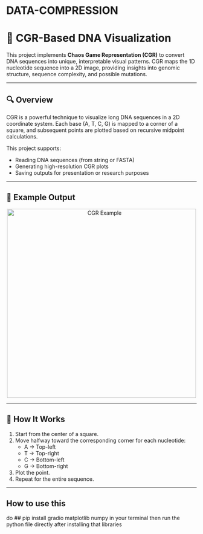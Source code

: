 # DATA-COMPRESSION
# 🧬 CGR-Based DNA Visualization

This project implements **Chaos Game Representation (CGR)** to convert DNA sequences into unique, interpretable visual patterns. CGR maps the 1D nucleotide sequence into a 2D image, providing insights into genomic structure, sequence complexity, and possible mutations.

---

## 🔍 Overview

CGR is a powerful technique to visualize long DNA sequences in a 2D coordinate system. Each base (A, T, C, G) is mapped to a corner of a square, and subsequent points are plotted based on recursive midpoint calculations.

This project supports:
- Reading DNA sequences (from string or FASTA)
- Generating high-resolution CGR plots
- Saving outputs for presentation or research purposes

---

## 🧪 Example Output

<p align="center">
  <img src="results/example_cgr_plot.png" alt="CGR Example" width="500"/>
</p>

---

## 🧠 How It Works

1. Start from the center of a square.
2. Move halfway toward the corresponding corner for each nucleotide:
   - A → Top-left
   - T → Top-right
   - C → Bottom-left
   - G → Bottom-right
3. Plot the point.
4. Repeat for the entire sequence.

---

## How to use this
do ## pip install gradio matplotlib numpy in your terminal
then run the python file directly after installing that libraries
